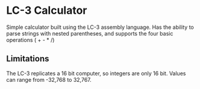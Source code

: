 # LC-3 Calculator

Simple calculator built using the LC-3 assembly language. Has the ability to parse strings with nested parentheses, and supports the four basic operations ( + - * /)

## Limitations

The LC-3 replicates a 16 bit computer, so integers are only 16 bit. Values can range from -32,768 to 32,767.


